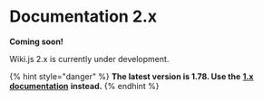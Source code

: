 # Documentation 2.x

**Coming soon!**

Wiki.js 2.x is currently under development.

{% hint style="danger" %}
**The latest version is 1.78. Use the** [**1.x documentation**](https://docs.requarks.io/wiki) **instead.**
{% endhint %}

